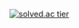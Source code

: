 [![solved.ac tier](http://mazassumnida.wtf/api/v2/generate_badge?boj=shockim3710)](https://solved.ac/shockim3710)

